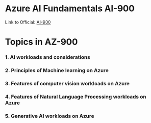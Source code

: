 # Azure AI Fundamentals AI-900

Link to Official: [AI-900](https://learn.microsoft.com/en-us/credentials/certifications/azure-ai-fundamentals/)


# Topics in AZ-900

### 1. AI workloads and considerations
### 2. Principles of Machine learning on Azure
### 3. Features of computer vision workloads on Azure
### 4. Features of Natural Language Processing workloads on Azure
### 5. Generative AI workloads on Azure
